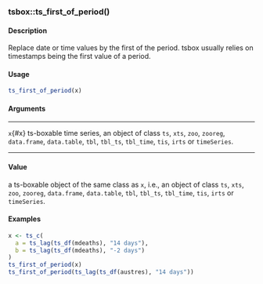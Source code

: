 ### tsbox::ts_first_of_period()

#### Description

Replace date or time values by the first of the period. tsbox usually
relies on timestamps being the first value of a period.

#### Usage

``` R
ts_first_of_period(x)
```

#### Arguments

  --------- ------------------------------------------------------------------------------------------------------------------------------------------------------------------
  `x`{#x}   ts-boxable time series, an object of class `ts`, `xts`, `zoo`, `zooreg`, `data.frame`, `data.table`, `tbl`, `tbl_ts`, `tbl_time`, `tis`, `irts` or `timeSeries`.
  --------- ------------------------------------------------------------------------------------------------------------------------------------------------------------------

#### Value

a ts-boxable object of the same class as `x`, i.e., an object of class
`ts`, `xts`, `zoo`, `zooreg`, `data.frame`, `data.table`, `tbl`,
`tbl_ts`, `tbl_time`, `tis`, `irts` or `timeSeries`.

#### Examples

``` R
x <- ts_c(
  a = ts_lag(ts_df(mdeaths), "14 days"),
  b = ts_lag(ts_df(mdeaths), "-2 days")
)
ts_first_of_period(x)
ts_first_of_period(ts_lag(ts_df(austres), "14 days"))
```
